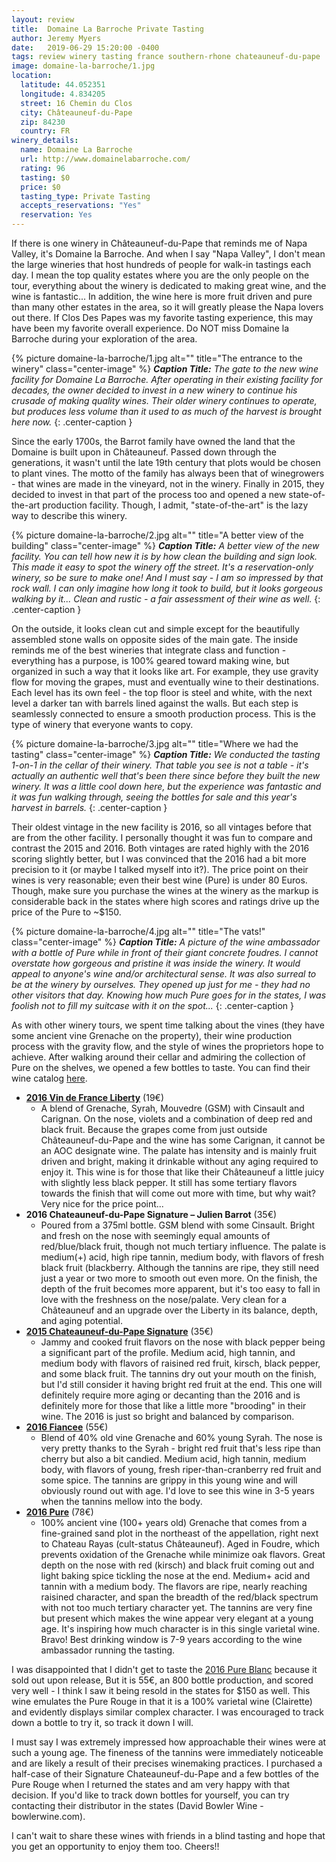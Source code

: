 ```yaml
---
layout: review
title:  Domaine La Barroche Private Tasting
author: Jeremy Myers
date:   2019-06-29 15:20:00 -0400
tags: review winery tasting france southern-rhone chateauneuf-du-pape
image: domaine-la-barroche/1.jpg
location:
  latitude: 44.052351
  longitude: 4.834205
  street: 16 Chemin du Clos
  city: Châteauneuf-du-Pape
  zip: 84230
  country: FR
winery_details:
  name: Domaine La Barroche
  url: http://www.domainelabarroche.com/
  rating: 96
  tasting: $0
  price: $0
  tasting_type: Private Tasting
  accepts_reservations: "Yes"
  reservation: Yes
---
```

If there is one winery in Châteauneuf-du-Pape that reminds me of Napa Valley, it's Domaine la Barroche.  And when I say "Napa Valley", I don't mean the large wineries that host hundreds of people for walk-in tastings each day.  I mean the top quality estates where you are the only people on the tour, everything about the winery is dedicated to making great wine, and the wine is fantastic...  In addition, the wine here is more fruit driven and pure than many other estates in the area, so it will greatly please the Napa lovers out there.  If Clos Des Papes was my favorite tasting experience, this may have been my favorite overall experience.  Do NOT miss Domaine la Barroche during your exploration of the area.

{% picture domaine-la-barroche/1.jpg alt="" title="The entrance to the winery" class="center-image" %}
***Caption Title:*** *The gate to the new wine facility for Domaine La Barroche.  After operating in their existing facility for decades, the owner decided to invest in a new winery to continue his crusade of making quality wines.  Their older winery continues to operate, but produces less volume than it used to as much of the harvest is brought here now.*
{: .center-caption }

Since the early 1700s, the Barrot family have owned the land that the Domaine is built upon in Châteauneuf.  Passed down through the generations, it wasn't until the late 19th century that plots would be chosen to plant vines.  The motto of the family has always been that of winegrowers - that wines are made in the vineyard, not in the winery.  Finally in 2015, they decided to invest in that part of the process too and opened a new state-of-the-art production facility.  Though, I admit, "state-of-the-art" is the lazy way to describe this winery.  

{% picture domaine-la-barroche/2.jpg alt="" title="A better view of the building" class="center-image" %}
***Caption Title:*** *A better view of the new facility.  You can tell how new it is by how clean the building and sign look.  This made it easy to spot the winery off the street.  It's a reservation-only winery, so be sure to make one!  And I must say - I am so impressed by that rock wall.  I can only imagine how long it took to build, but it looks gorgeous walking by it...  Clean and rustic - a fair assessment of their wine as well.*
{: .center-caption }

On the outside, it looks clean cut and simple except for the beautifully assembled stone walls on opposite sides of the main gate.  The inside reminds me of the best wineries that integrate class and function - everything has a purpose, is 100% geared toward making wine, but organized in such a way that it looks like art.  For example, they use gravity flow for moving the grapes, must and eventually wine to their destinations.  Each level has its own feel - the top floor is steel and white, with the next level a darker tan with barrels lined against the walls.  But each step is seamlessly connected to ensure a smooth production process.  This is the type of winery that everyone wants to copy.

{% picture domaine-la-barroche/3.jpg alt="" title="Where we had the tasting" class="center-image" %}
***Caption Title:*** *We conducted the tasting 1-on-1 in the cellar of their winery.  That table you see is not a table - it's actually an authentic well that's been there since before they built the new winery.  It was a little cool down here, but the experience was fantastic and it was fun walking through, seeing the bottles for sale and this year's harvest in barrels.*
{: .center-caption }

Their oldest vintage in the new facility is 2016, so all vintages before that are from the other facility.  I personally thought it was fun to compare and contrast the 2015 and 2016.  Both vintages are rated highly with the 2016 scoring slightly better, but I was convinced that the 2016 had a bit more precision to it (or maybe I talked myself into it?).  The price point on their wines is very reasonable; even their best wine (Pure) is under 80 Euros.  Though, make sure you purchase the wines at the winery as the markup is considerable back in the states where high scores and ratings drive up the price of the Pure to ~$150.

{% picture domaine-la-barroche/4.jpg alt="" title="The vats!" class="center-image" %}
***Caption Title:*** *A picture of the wine ambassador with a bottle of Pure while in front of their giant concrete foudres.  I cannot overstate how gorgeous and pristine it was inside the winery.  It would appeal to anyone's wine and/or architectural sense.  It was also surreal to be at the winery by ourselves.  They opened up just for me - they had no other visitors that day.  Knowing how much Pure goes for in the states, I was foolish not to fill my suitcase with it on the spot...*
{: .center-caption }

As with other winery tours, we spent time talking about the vines (they have some ancient vine Grenache on the property), their wine production process with the gravity flow, and the style of wines the proprietors hope to achieve.  After walking around their cellar and admiring the collection of Pure on the shelves, we opened a few bottles to taste.  You can find their wine catalog [here](https://www.domainelabarroche.com/our-wines/?lang=en).

* [**2016 Vin de France Liberty**](http://www.domainelabarroche.com/libertyEN.pdf) (19€)
  * A blend of Grenache, Syrah, Mouvedre (GSM) with Cinsault and Carignan.  On the nose, violets and a combination of deep red and black fruit.  Because the grapes come from just outside Châteauneuf-du-Pape and the wine has some Carignan, it cannot be an AOC designate wine.  The palate has intensity and is mainly fruit driven and bright, making it drinkable without any aging required to enjoy it.  This wine is for those that like their Châteauneuf a little juicy with slightly less black pepper.  It still has some tertiary flavors towards the finish that will come out more with time, but why wait?  Very nice for the price point...
* **2016 Chateauneuf-du-Pape Signature – Julien Barrot** (35€)
  * Poured from a 375ml bottle.  GSM blend with some Cinsault.  Bright and fresh on the nose with seemingly equal amounts of red/blue/black fruit, though not much tertiary influence.  The palate is medium(+) acid, high ripe tannin, medium body, with flavors of fresh black fruit (blackberry.  Although the tannins are ripe, they still need just a year or two more to smooth out even more.  On the finish, the depth of the fruit becomes more apparent, but it's too easy to fall in love with the freshness on the nose/palate.  Very clean for a Châteauneuf and an upgrade over the Liberty in its balance, depth, and aging potential.
* [**2015 Chateauneuf-du-Pape Signature**](http://www.domainelabarroche.com/wp-content/uploads/2019/02/SIGNATURE_UK.pdf) (35€)
  * Jammy and cooked fruit flavors on the nose with black pepper being a significant part of the profile.  Medium acid, high tannin, and medium body with flavors of raisined red fruit, kirsch, black pepper, and some black fruit.  The tannins dry out your mouth on the finish, but I'd still consider it having bright red fruit at the end.  This one will definitely require more aging or decanting than the 2016 and is definitely more for those that like a little more "brooding" in their wine.  The 2016 is just so bright and balanced by comparison.
* [**2016 Fiancee**](http://www.domainelabarroche.com/wp-content/uploads/2019/02/FIANCEE_UK.pdf) (55€)
  * Blend of 40% old vine Grenache and 60% young Syrah.  The nose is very pretty thanks to the Syrah - bright red fruit that's less ripe than cherry but also a bit candied.  Medium acid, high tannin, medium body, with flavors of young, fresh riper-than-cranberry red fruit and some spice.  The tannins are grippy in this young wine and will obviously round out with age.  I'd love to see this wine in 3-5 years when the tannins mellow into the body.
* [**2016 Pure**](http://www.domainelabarroche.com/wp-content/uploads/2019/02/PURE_UK.pdf) (78€)
  * 100% ancient vine (100+ years old) Grenache that comes from a fine-grained sand plot in the northeast of the appellation, right next to Chateau Rayas (cult-status Châteauneuf).  Aged in Foudre, which prevents oxidation of the Grenache while minimize oak flavors.  Great depth on the nose with red (kirsch) and black fruit coming out and light baking spice tickling the nose at the end.  Medium+ acid and tannin with a medium body.  The flavors are ripe, nearly reaching raisined character, and span the breadth of the red/black spectrum with not too much tertiary character yet.  The tannins are very fine but present which makes the wine appear very elegant at a young age.  It's inspiring how much character is in this single varietal wine.  Bravo!  Best drinking window is 7-9 years according to the wine ambassador running the tasting.

I was disappointed that I didn't get to taste the [2016 Pure Blanc](http://www.domainelabarroche.com/wp-content/uploads/2019/02/PURE_blancUK.pdf) because it sold out upon release,  But it is 55€, an 800 bottle production, and scored very well - I think I saw it being resold in the states for $150 as well.  This wine emulates the Pure Rouge in that it is a 100% varietal wine (Clairette) and evidently displays similar complex character.  I was encouraged to track down a bottle to try it, so track it down I will.

I must say I was extremely impressed how approachable their wines were at such a young age.  The fineness of the tannins were immediately noticeable and are likely a result of their precises winemaking practices.  I purchased a half-case of their Signature Chateauneuf-du-Pape and a few bottles of the Pure Rouge when I returned the states and am very happy with that decision.  If you'd like to track down bottles for yourself, you can try contacting their distributor in the states (David Bowler Wine - bowlerwine.com).

I can't wait to share these wines with friends in a blind tasting and hope that you get an opportunity to enjoy them too.  Cheers!!
